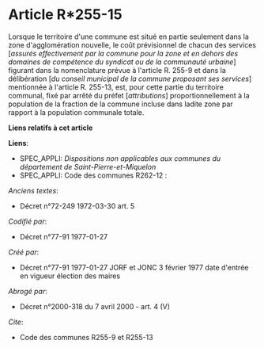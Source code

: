 # Article R*255-15

Lorsque le territoire d'une commune est situé en partie seulement dans la zone d'agglomération nouvelle, le coût prévisionnel
de chacun des services [*assurés effectivement par la commune pour la zone et en dehors des domaines de compétence du
syndicat ou de la communauté urbaine*] figurant dans la nomenclature prévue à l'article R. 255-9 et dans la délibération [*du
conseil municipal de la commune proposant ses services*] mentionnée à l'article R. 255-13, est, pour cette partie du
territoire communal, fixé par arrêté du préfet [*attributions*] proportionnellement à la population de la fraction de la
commune incluse dans ladite zone par rapport à la population communale totale.

**Liens relatifs à cet article**

**Liens**:

  - SPEC_APPLI: *Dispositions non applicables aux communes du département de Saint-Pierre-et-Miquelon*
  - SPEC_APPLI: Code des communes R262-12 :

_Anciens textes_:

  - Décret n°72-249 1972-03-30 art. 5

_Codifié par_:

  - Décret n°77-91 1977-01-27

_Créé par_:

  - Décret n°77-91 1977-01-27 JORF et JONC 3 février 1977 date d'entrée en vigueur élection des maires

_Abrogé par_:

  - Décret n°2000-318 du 7 avril 2000 - art. 4 (V)

_Cite_:

  - Code des communes R255-9 et R255-13
